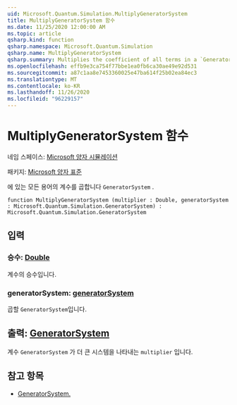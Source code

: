 ```yaml
---
uid: Microsoft.Quantum.Simulation.MultiplyGeneratorSystem
title: MultiplyGeneratorSystem 함수
ms.date: 11/25/2020 12:00:00 AM
ms.topic: article
qsharp.kind: function
qsharp.namespace: Microsoft.Quantum.Simulation
qsharp.name: MultiplyGeneratorSystem
qsharp.summary: Multiplies the coefficient of all terms in a `GeneratorSystem`.
ms.openlocfilehash: effb9e3ca754f77bbe1ea0fb6ca30ae49e92d531
ms.sourcegitcommit: a87c1aa8e7453360025e47ba614f25b02ea84ec3
ms.translationtype: MT
ms.contentlocale: ko-KR
ms.lasthandoff: 11/26/2020
ms.locfileid: "96229157"
---
```

# <a name="multiplygeneratorsystem-function"></a>MultiplyGeneratorSystem 함수

네임 스페이스: [Microsoft 양자 시뮬레이션](xref:Microsoft.Quantum.Simulation)

패키지: [Microsoft 양자 표준](https://nuget.org/packages/Microsoft.Quantum.Standard)


에 있는 모든 용어의 계수를 곱합니다 `GeneratorSystem` .

```qsharp
function MultiplyGeneratorSystem (multiplier : Double, generatorSystem : Microsoft.Quantum.Simulation.GeneratorSystem) : Microsoft.Quantum.Simulation.GeneratorSystem
```


## <a name="input"></a>입력

### <a name="multiplier--double"></a>승수: [Double](xref:microsoft.quantum.lang-ref.double)

계수의 승수입니다.


### <a name="generatorsystem--generatorsystem"></a>generatorSystem: [generatorSystem](xref:Microsoft.Quantum.Simulation.GeneratorSystem)

곱할 `GeneratorSystem`입니다.



## <a name="output--generatorsystem"></a>출력: [GeneratorSystem](xref:Microsoft.Quantum.Simulation.GeneratorSystem)

계수 `GeneratorSystem` 가 더 큰 시스템을 나타내는 `multiplier` 입니다.

## <a name="see-also"></a>참고 항목

- [GeneratorSystem.](xref:Microsoft.Quantum.Simulation.GeneratorSystem)